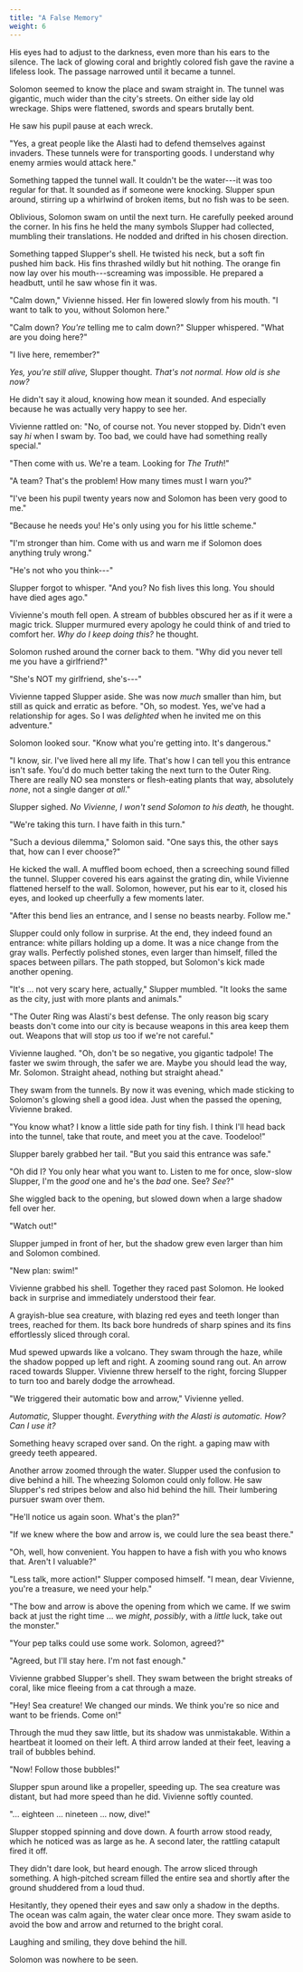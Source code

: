 ```yaml
---
title: "A False Memory"
weight: 6
---
```


His eyes had to adjust to the darkness, even more than his ears to the silence. The lack of glowing coral and brightly colored fish gave the ravine a lifeless look. The passage narrowed until it became a tunnel.

Solomon seemed to know the place and swam straight in. The tunnel was gigantic, much wider than the city's streets. On either side lay old wreckage. Ships were flattened, swords and spears brutally bent.

He saw his pupil pause at each wreck. 

"Yes, a great people like the Alasti had to defend themselves against invaders. These tunnels were for transporting goods. I understand why enemy armies would attack here."

Something tapped the tunnel wall. It couldn't be the water---it was too regular for that. It sounded as if someone were knocking. Slupper spun around, stirring up a whirlwind of broken items, but no fish was to be seen.

Oblivious, Solomon swam on until the next turn. He carefully peeked around the corner. In his fins he held the many symbols Slupper had collected, mumbling their translations. He nodded and drifted in his chosen direction.

Something tapped Slupper's shell. He twisted his neck, but a soft fin pushed him back. His fins thrashed wildly but hit nothing. The orange fin now lay over his mouth---screaming was impossible. He prepared a headbutt, until he saw whose fin it was.

"Calm down," Vivienne hissed. Her fin lowered slowly from his mouth. "I want to talk to you, without Solomon here."

"Calm down? _You're_ telling me to calm down?" Slupper whispered. "What are you doing here?"

"I live here, remember?"

_Yes, you're still alive,_ Slupper thought. _That's not normal. How old is she now?_ 

He didn't say it aloud, knowing how mean it sounded. And especially because he was actually very happy to see her.

Vivienne rattled on: "No, of course not. You never stopped by. Didn't even say _hi_ when I swam by. Too bad, we could have had something really special."

"Then come with us. We're a team. Looking for _The Truth_!"

"A team? That's the problem! How many times must I warn you?"

"I've been his pupil twenty years now and Solomon has been very good to me."

"Because he needs you! He's only using you for his little scheme."

"I'm stronger than him. Come with us and warn me if Solomon does anything truly wrong."

"He's not who you think---"

Slupper forgot to whisper. "And you? No fish lives this long. You should have died ages ago."

Vivienne's mouth fell open. A stream of bubbles obscured her as if it were a magic trick. Slupper murmured every apology he could think of and tried to comfort her. _Why do I keep doing this?_ he thought.

Solomon rushed around the corner back to them. "Why did you never tell me you have a girlfriend?"

"She's NOT my girlfriend, she's---"

Vivienne tapped Slupper aside. She was now _much_ smaller than him, but still as quick and erratic as before. "Oh, so modest. Yes, we've had a relationship for ages. So I was _delighted_ when he invited me on this adventure."

Solomon looked sour. "Know what you're getting into. It's dangerous."

"I know, sir. I've lived here all my life. That's how I can tell you this entrance isn't safe. You'd do much better taking the next turn to the Outer Ring. There are really NO sea monsters or flesh-eating plants that way, absolutely _none_, not a single danger _at all_."

Slupper sighed. _No Vivienne, I won't send Solomon to his death,_ he thought. 

"We're taking this turn. I have faith in this turn."

"Such a devious dilemma," Solomon said. "One says this, the other says that, how can I ever choose?" 

He kicked the wall. A muffled boom echoed, then a screeching sound filled the tunnel. Slupper covered his ears against the grating din, while Vivienne flattened herself to the wall. Solomon, however, put his ear to it, closed his eyes, and looked up cheerfully a few moments later.

"After this bend lies an entrance, and I sense no beasts nearby. Follow me."

Slupper could only follow in surprise. At the end, they indeed found an entrance: white pillars holding up a dome. It was a nice change from the gray walls. Perfectly polished stones, even larger than himself, filled the spaces between pillars. The path stopped, but Solomon's kick made another opening.

"It's ... not very scary here, actually," Slupper mumbled. "It looks the same as the city, just with more plants and animals."

"The Outer Ring was Alasti's best defense. The only reason big scary beasts don't come into our city is because weapons in this area keep them out. Weapons that will stop _us_ too if we're not careful."

Vivienne laughed. "Oh, don't be so negative, you gigantic tadpole! The faster we swim through, the safer we are. Maybe you should lead the way, Mr. Solomon. Straight ahead, nothing but straight ahead."

They swam from the tunnels. By now it was evening, which made sticking to Solomon's glowing shell a good idea. Just when the passed the opening, Vivienne braked.

"You know what? I know a little side path for tiny fish. I think I'll head back into the tunnel, take that route, and meet you at the cave. Toodeloo!"

Slupper barely grabbed her tail. "But you said this entrance was safe."

"Oh did I? You only hear what you want to. Listen to me for once, slow-slow Slupper, I'm the _good_ one and he's the _bad_ one. See? _See_?"

She wiggled back to the opening, but slowed down when a large shadow fell over her.

"Watch out!" 

Slupper jumped in front of her, but the shadow grew even larger than him and Solomon combined. 

"New plan: swim!"

Vivienne grabbed his shell. Together they raced past Solomon. He looked back in surprise and immediately understood their fear.

A grayish-blue sea creature, with blazing red eyes and teeth longer than trees, reached for them. Its back bore hundreds of sharp spines and its fins effortlessly sliced through coral. 

Mud spewed upwards like a volcano. They swam through the haze, while the shadow popped up left and right. A zooming sound rang out. An arrow raced towards Slupper. Vivienne threw herself to the right, forcing Slupper to turn too and barely dodge the arrowhead.

"We triggered their automatic bow and arrow," Vivienne yelled. 

_Automatic,_ Slupper thought. _Everything with the Alasti is automatic. How? Can I use it?_

Something heavy scraped over sand. On the right. a gaping maw with greedy teeth appeared.

Another arrow zoomed through the water. Slupper used the confusion to dive behind a hill. The wheezing Solomon could only follow. He saw Slupper's red stripes below and also hid behind the hill. Their lumbering pursuer swam over them.

"He'll notice us again soon. What's the plan?"

"If we knew where the bow and arrow is, we could lure the sea beast there."

"Oh, well, how convenient. You happen to have a fish with you who knows that. Aren't I valuable?"

"Less talk, more action!" Slupper composed himself. "I mean, dear Vivienne, you're a treasure, we need your help."

"The bow and arrow is above the opening from which we came. If we swim back at just the right time ... we _might_, _possibly_, with a _little_ luck, take out the monster."

"Your pep talks could use some work. Solomon, agreed?"

"Agreed, but I'll stay here. I'm not fast enough."

Vivienne grabbed Slupper's shell. They swam between the bright streaks of coral, like mice fleeing from a cat through a maze. 

"Hey! Sea creature! We changed our minds. We think you're so nice and want to be friends. Come on!"

Through the mud they saw little, but its shadow was unmistakable. Within a heartbeat it loomed on their left. A third arrow landed at their feet, leaving a trail of bubbles behind.

"Now! Follow those bubbles!"

Slupper spun around like a propeller, speeding up. The sea creature was distant, but had more speed than he did. Vivienne softly counted.

"... eighteen ... nineteen ... now, dive!"

Slupper stopped spinning and dove down. A fourth arrow stood ready, which he noticed was as large as he. A second later, the rattling catapult fired it off.

They didn't dare look, but heard enough. The arrow sliced through something. A high-pitched scream filled the entire sea and shortly after the ground shuddered from a loud thud.

Hesitantly, they opened their eyes and saw only a shadow in the depths. The ocean was calm again, the water clear once more. They swam aside to avoid the bow and arrow and returned to the bright coral.

Laughing and smiling, they dove behind the hill.

Solomon was nowhere to be seen.
